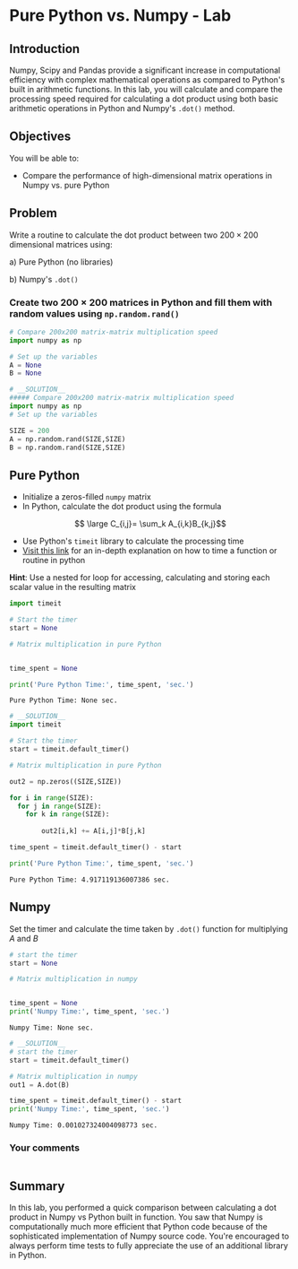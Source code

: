 
# Pure Python vs. Numpy - Lab

## Introduction 

Numpy, Scipy and Pandas provide a significant increase in computational efficiency with complex mathematical operations as compared to Python's built in arithmetic functions. In this lab, you will calculate and compare the processing speed required for calculating a dot product using both basic arithmetic operations in Python and Numpy's `.dot()` method. 

## Objectives
You will be able to:
* Compare the performance of high-dimensional matrix operations in Numpy vs. pure Python

## Problem 

Write a routine to calculate the dot product between two $200 \times 200$ dimensional matrices using:

a) Pure Python (no libraries)

b) Numpy's `.dot()`


### Create two $200 \times 200$ matrices in Python and fill them with random values using `np.random.rand()` 


```python
# Compare 200x200 matrix-matrix multiplication speed
import numpy as np

# Set up the variables
A = None
B = None
```


```python
# __SOLUTION__ 
##### Compare 200x200 matrix-matrix multiplication speed
import numpy as np
# Set up the variables

SIZE = 200
A = np.random.rand(SIZE,SIZE)
B = np.random.rand(SIZE,SIZE)
```

## Pure Python

* Initialize a zeros-filled `numpy` matrix
* In Python, calculate the dot product using the formula 


$$ \large C_{i,j}= \sum_k A_{i,k}B_{k,j}$$


* Use Python's `timeit` library to calculate the processing time
* [Visit this link](https://www.pythoncentral.io/time-a-python-function/) for an in-depth explanation on how to time a function or routine in python

**Hint**: Use a nested for loop for accessing, calculating and storing each scalar value in the resulting matrix


```python
import timeit

# Start the timer
start = None

# Matrix multiplication in pure Python


time_spent = None

print('Pure Python Time:', time_spent, 'sec.')
```

    Pure Python Time: None sec.



```python
# __SOLUTION__ 
import timeit

# Start the timer
start = timeit.default_timer()

# Matrix multiplication in pure Python

out2 = np.zeros((SIZE,SIZE))

for i in range(SIZE):
  for j in range(SIZE):
    for k in range(SIZE):
      
        out2[i,k] += A[i,j]*B[j,k]

time_spent = timeit.default_timer() - start

print('Pure Python Time:', time_spent, 'sec.')
```

    Pure Python Time: 4.917119136007386 sec.


## Numpy 
Set the timer and calculate the time taken by `.dot()` function for multiplying $A$ and $B$ 



```python
# start the timer
start = None

# Matrix multiplication in numpy


time_spent = None
print('Numpy Time:', time_spent, 'sec.')
```

    Numpy Time: None sec.



```python
# __SOLUTION__ 
# start the timer
start = timeit.default_timer()

# Matrix multiplication in numpy
out1 = A.dot(B)

time_spent = timeit.default_timer() - start
print('Numpy Time:', time_spent, 'sec.')
```

    Numpy Time: 0.001027324004098773 sec.


### Your comments 


```
```

## Summary

In this lab, you performed a quick comparison between calculating a dot product in Numpy vs Python built in function. You saw that Numpy is computationally much more efficient that Python code because of the sophisticated implementation of Numpy source code. You're encouraged to always perform time tests to fully appreciate the use of an additional library in Python. 
